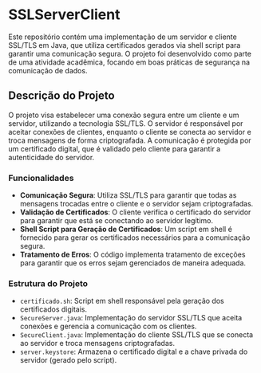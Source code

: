 # SSLServerClient

Este repositório contém uma implementação de um servidor e cliente SSL/TLS em Java, que utiliza certificados gerados via shell script para garantir uma comunicação segura. O projeto foi desenvolvido como parte de uma atividade acadêmica, focando em boas práticas de segurança na comunicação de dados.

## Descrição do Projeto

O projeto visa estabelecer uma conexão segura entre um cliente e um servidor, utilizando a tecnologia SSL/TLS. O servidor é responsável por aceitar conexões de clientes, enquanto o cliente se conecta ao servidor e troca mensagens de forma criptografada. A comunicação é protegida por um certificado digital, que é validado pelo cliente para garantir a autenticidade do servidor.

### Funcionalidades

- **Comunicação Segura**: Utiliza SSL/TLS para garantir que todas as mensagens trocadas entre o cliente e o servidor sejam criptografadas.
- **Validação de Certificados**: O cliente verifica o certificado do servidor para garantir que está se conectando ao servidor legítimo.
- **Shell Script para Geração de Certificados**: Um script em shell é fornecido para gerar os certificados necessários para a comunicação segura.
- **Tratamento de Erros**: O código implementa tratamento de exceções para garantir que os erros sejam gerenciados de maneira adequada.

### Estrutura do Projeto

- `certificado.sh`: Script em shell responsável pela geração dos certificados digitais.
- `SecureServer.java`: Implementação do servidor SSL/TLS que aceita conexões e gerencia a comunicação com os clientes.
- `SecureClient.java`: Implementação do cliente SSL/TLS que se conecta ao servidor e troca mensagens criptografadas.
- `server.keystore`: Armazena o certificado digital e a chave privada do servidor (gerado pelo script).
